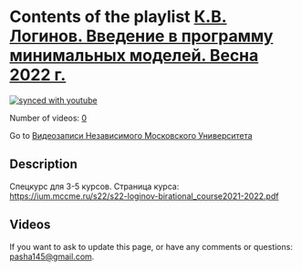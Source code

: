 # Contents of the playlist [К.В. Логинов. Введение в программу минимальных моделей. Весна 2022 г.](https://www.youtube.com/playlist?list=PLp9ABVh6_x4FSXnaD90E5Ymm4lUGEM2VB)

[![synced with youtube](https://img.shields.io/github/last-commit/mathphysschool/mathphysschool.github.io/autoupdate1?label=synced%20with%20youtube)](https://github.com/mathphysschool/mathphysschool.github.io/commits/autoupdate1)

Number of videos: [0](#videos)

Go to [Видеозаписи Независимого Московского Университета](../README.md)

## Description

Спецкурс для 3-5 курсов.
Страница курса:
<https://ium.mccme.ru/s22/s22-loginov-birational_course2021-2022.pdf>

## Videos



 If you want to ask to update this page, or have any comments or questions: <pasha145@gmail.com>.